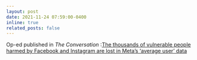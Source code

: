```yaml
---
layout: post
date: 2021-11-24 07:59:00-0400
inline: true
related_posts: false
---
```


Op-ed published in <i>The Conversation</i> :<a href="https://theconversation.com/the-thousands-of-vulnerable-people-harmed-by-facebook-and-instagram-are-lost-in-metas-average-user-data-172119">The thousands of vulnerable people harmed by Facebook and Instagram are lost in Meta’s ‘average user’ data</a>

